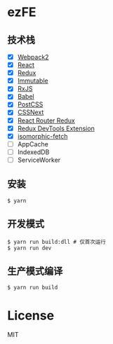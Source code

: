 # ezFE

## 技术栈

- [x] [Webpack2](https://webpack.github.io)
- [x] [React](https://facebook.github.io/react/)
- [x] [Redux](https://github.com/reactjs/redux)
- [x] [Immutable](https://github.com/facebook/immutable-js/)
- [x] [RxJS](https://github.com/ReactiveX/RxJS)
- [x] [Babel](https://babeljs.io/)
- [x] [PostCSS](https://github.com/postcss/postcss)
- [x] [CSSNext](https://github.com/outpunk/postcss-modules)
- [x] [React Router Redux](https://github.com/reactjs/react-router-redux)
- [x] [Redux DevTools Extension](https://github.com/zalmoxisus/redux-devtools-extension)
- [x] [isomorphic-fetch](https://github.com/matthew-andrews/isomorphic-fetch)
- [ ] AppCache
- [ ] IndexedDB
- [ ] ServiceWorker

## 安装

```
$ yarn
```

## 开发模式

```
$ yarn run build:dll # 仅首次运行
$ yarn run dev
```

## 生产模式编译

```
$ yarn run build
```


# License

MIT
